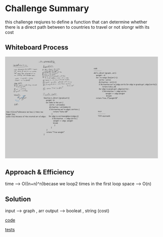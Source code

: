 # Challenge Summary
<!-- Description of the challenge -->
this challenge reqiures to define a function that can determine whether there is a direct path between to countries to travel or not slongr with its cost


## Whiteboard Process
<!-- Embedded whiteboard image -->
![](is_direct.png)
## Approach & Efficiency
<!-- What approach did you take? Why? What is the Big O space/time for this approach? -->
time --> O((n+n)^n)becase we loop2 times in the first loop 
space --> O(n) 
## Solution
<!-- Show how to run your code, and examples of it in action -->
input --> graph , arr 
output --> booleat , string (cost)


[code](graph_business_trip.py)

[tests](../tests/test_graph_business_trip.py)

